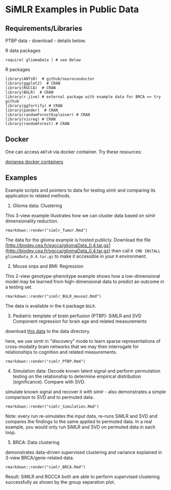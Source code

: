 # SiMLR Examples in Public Data

## Requirements/Libraries

PTBP data - download - details below.

R data packages
```
require( gliomaData ) # see Below
```

R packages

```
library(ANTsR)  # github/neuroconductor
library(ggplot2)  # CRAN
library(RGCCA)  # CRAN
library(BGLR)  # CRAN
library(r.jive) # external package with example data for BRCA => try github
library(ggfortify) # CRAN
library(pander)  # CRAN
library(randomForestExplainer) # CRAN
library(visreg) # CRAN
library(randomForest) # CRAN
```

## Docker

One can access `ANTsR` via docker container.  Try these resources:

[dorianps docker containers](https://github.com/dorianps/docker)

## Examples

Example scripts and pointers to data for testing simlr and comparing its
application to related methods.

1. Glioma data: Clustering

This 3-view example illustrates how we can cluster data based on simlr dimensionality
reduction.

```
rmarkdown::render("simlr_Tumor.Rmd")
```

The data for the glioma example is hosted publicly.  Download the file
[http://biodev.cea.fr/sgcca/gliomaData_0.4.tar.gz](http://biodev.cea.fr/sgcca/gliomaData_0.4.tar.gz)
then call `R CMD INSTALL gliomaData_0.4.tar.gz` to make it accessible in your
`R` environment.



2. Mouse snps and BMI:  Regression

This 2-view genotype-phenotype example shows how a low-dimensional model may be
learned from high-dimensional data to predict an outcome in a testing set.

```
rmarkdown::render("simlr_BGLR_mouse2.Rmd")
```

The data is available in the `R` package `BGLR`.


3. Pediatric template of brain perfusion (PTBP): SiMLR and SVD Component
regression for brain age and related measurements

download [this data](https://figshare.com/articles/PTBP_Matrices/11900229)
to the data directory.

here, we use simlr in "discovery" mode to learn sparse representations of
cross-modality brain networks that we may then interrogate for relationships
to cognition and related measurements.

```
rmarkdown::render("simlr_PTBP.Rmd")
```

4. Simulation data: Decode known latent signal and perform permutation testing
on the relationship to determine empirical distribution (significance).  Compare with SVD.

simulate known signal and recover it with simlr - also demonstrates a simple
comparison to SVD and to permuted data.

```
rmarkdown::render("simlr_Simulation.Rmd")
```

Note: every run re-simulates the input data, re-runs SiMLR and SVD and compares
the findings to the same applied to permuted data.  In a real example, you would
only run SiMLR and SVD on permuted data in each loop.


5. BRCA: Data clustering

demonstrates data-driven supervised clustering and variance explained in 3-view
BRCA/gene-related data.

```
rmarkdown::render("simlr_BRCA.Rmd")
```

Result: SiMLR and RGCCA both are able to perform supervised clustering successfully
as shown by the group separation plot.
